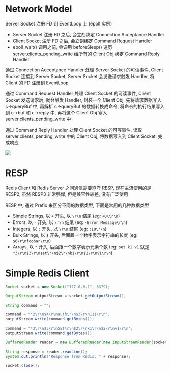 # Network Model

Server Socket 注册 FD 到 EventLoop 上 (epoll 实例)

- Server Socket 注册 FD 之后, 会立刻绑定 Connection Acceptance Handler
- Client Socket 注册 FD 之后, 会立刻绑定 Command Request Handler
- epoll_wait() 调用之前, 会调用 beforeSleep() 遍历 server.clients_pending_write 给所有的 Client Obj 绑定 Command Reply Handler

通过 Connection Acceptance Handler 处理 Server Socket 的可读事件, Client Socket 连接到 Server Socket, Server Socket 会发送请求触发 Handler, 将 Client 的 FD 注册到 EventLoop

通过 Command Request Handler 处理 Client Socket 的可读事件, Client Socket 发送请求后, 就会触发 Handler, 封装一个 Client Obj, 先将请求数据写入 c->queryBuf 中, 再解析 c->queryBuf 的数据转换成命令, 将命令的执行结果写入到 c->buf 和 c->reply 中, 再将这个 Client Obj 塞入 server.clients_pending_write 中

通过 Command Reply Handler 处理 Client Socket 的可写事件, 读取 server.clients_pending_write 中的 Client Obj, 将数据写入到 Client Socket, 完成响应

![](https://note-sun.oss-cn-shanghai.aliyuncs.com/image/202401021459048.png)

# RESP

Redis Client 和 Redis Server 之间通信需要遵守 RESP, 现在主流使用的是 RESP2, 虽然 RESP3 非常强悍, 但是兼容性较差, 没有广泛使用

RESP 中, 通过 Prefix 来区分不同的数据类型, 下面是常用的几种数据类型

- Simple Strings, 以 `+` 开头, 以 `\r\n` 结尾 (eg: `+OK\r\n`)
- Errors, 以 `-` 开头, 以 `\r\n` 结尾 (eg: `-Error Message\r\n`)
- Integers, 以 `:` 开头, 以 `\r\n` 结尾 (eg: `:10\r\n`)
- Bulk Strings, 以 `$` 开头, 后面跟一个数字表示字符串的长度 (eg: `$6\r\nfoobar\r\n`)
- Arrays, 以 `*` 开头, 后面跟一个数字表示元素个数 (eg: `set k1 v1` 就是 `*3\r\n$3\r\nset\r\n$2\r\nk1\r\n$2\r\nv1\r\n`)

# Simple Redis Client

```java
Socket socket = new Socket("127.0.0.1", 6379);

OutputStream outputStream = socket.getOutputStream();

String command = "";

command = "*2\r\n$4\r\nauth\r\n$3\r\n111\r\n";
outputStream.write(command.getBytes());

command = "*3\r\n$3\r\nSET\r\n$2\r\nk1\r\n$2\r\nv1\r\n";
outputStream.write(command.getBytes());

BufferedReader reader = new BufferedReader(new InputStreamReader(socket.getInputStream()));

String response = reader.readLine();
System.out.println("Response from Redis: " + response);

socket.close();
```
